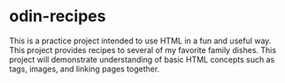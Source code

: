 # odin-recipes
This is a practice project intended to use HTML in a fun and useful way. This project provides recipes to several of my favorite
family dishes. This project will demonstrate understanding of basic HTML concepts such as tags, images, and linking pages together.